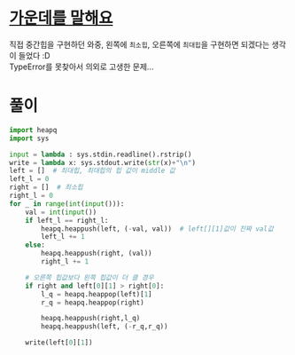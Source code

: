 # [가운데를 말해요](https://www.acmicpc.net/problem/1655)

직접 중간힙을 구현하던 와중, 왼쪽에 `최소힙`, 오른쪽에 `최대힙`을 구현하면 되겠다는 생각이 들었다 :D  
TypeError를 못찾아서 의외로 고생한 문제...

# 풀이
```python
import heapq
import sys

input = lambda : sys.stdin.readline().rstrip()
write = lambda x: sys.stdout.write(str(x)+"\n")
left = []  # 최대힙, 최대힙의 힙 값이 middle 값
left_l = 0
right = []  # 최소힙
right_l = 0
for _ in range(int(input())):
    val = int(input())
    if left_l == right_l:
        heapq.heappush(left, (-val, val))  # left[][1]값이 진짜 val값
        left_l += 1
    else:
        heapq.heappush(right, (val))
        right_l += 1

    # 오른쪽 힙값보다 왼쪽 힙값이 더 클 경우
    if right and left[0][1] > right[0]:
        l_q = heapq.heappop(left)[1]
        r_q = heapq.heappop(right)

        heapq.heappush(right,l_q)
        heapq.heappush(left, (-r_q,r_q))

    write(left[0][1])

```

